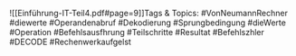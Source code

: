 
![[Einführung-IT-Teil4.pdf#page=9]]Tags & Topics:
   #VonNeumannRechner
   #diewerte
   #Operandenabruf
   #Dekodierung
   #Sprungbedingung
   #dieWerte
   #Operation
   #Befehlsausfhrung
   #Teilschritte
   #Resultat
   #Befehlszhler
   #DECODE
   #Rechenwerkaufgelst